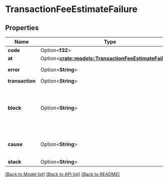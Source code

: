 # TransactionFeeEstimateFailure

## Properties

Name | Type | Description | Notes
------------ | ------------- | ------------- | -------------
**code** | Option<**f32**> |  | [optional]
**at** | Option<[**crate::models::TransactionFeeEstimateFailureAt**](TransactionFeeEstimateFailure_at.md)> |  | [optional]
**error** | Option<**String**> | Error description. | [optional]
**transaction** | Option<**String**> |  | [optional]
**block** | Option<**String**> | Block hash of the block fee estimation was attempted at. | [optional]
**cause** | Option<**String**> | Error message from the client. | [optional]
**stack** | Option<**String**> |  | [optional]

[[Back to Model list]](../README.md#documentation-for-models) [[Back to API list]](../README.md#documentation-for-api-endpoints) [[Back to README]](../README.md)


